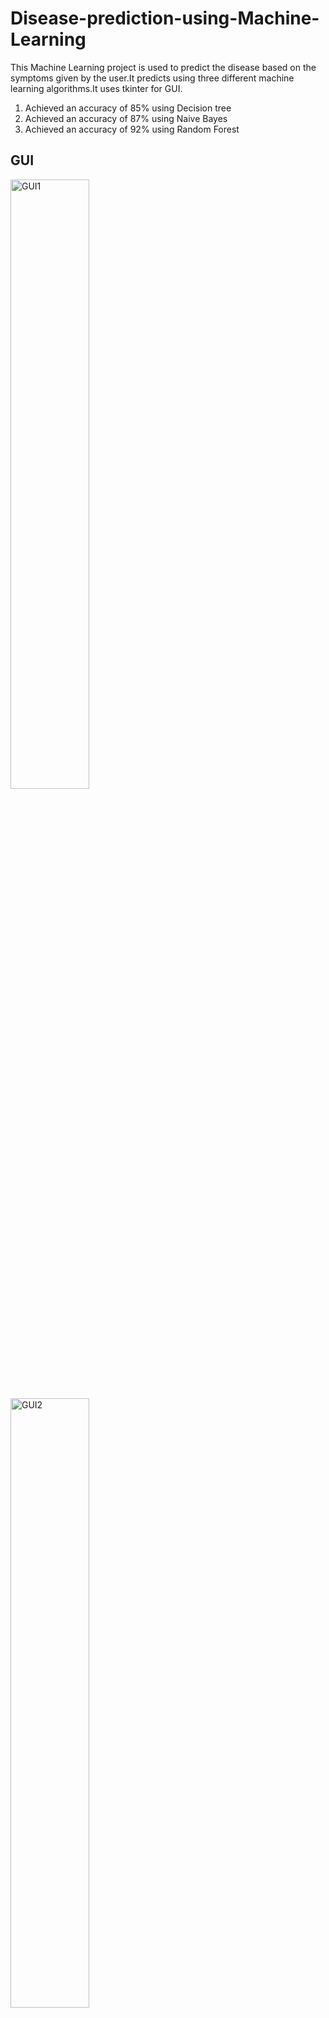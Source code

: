 # Disease-prediction-using-Machine-Learning
This Machine Learning project is used to predict the disease based on the symptoms given by the user.It predicts using three different machine learning algorithms.It uses tkinter for GUI.
1. Achieved an accuracy of 85% using Decision tree
2. Achieved an accuracy of 87% using Naive Bayes
3. Achieved an accuracy of 92% using Random Forest


## GUI

<picture>
   <img alt="GUI1" src="https://github.com/vedantspatil/Disease-Prediction-using-ML/assets/37808420/488ee14f-5191-4b5f-a0dc-c7018f49c8be" width="50%" height="50%">
</picture>

<picture>
   <img alt="GUI2" src="https://github.com/vedantspatil/Disease-Prediction-using-ML/assets/37808420/9f2e9956-c28c-480d-8ff2-80de972b8e47" width="50%" height="50%">
</picture>
